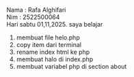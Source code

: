 Nama : Rafa Alghifari <br>
Nim : 2522500064 <br>
Hari sabtu 01,11,2025. saya belajar <ol>
<li> membuat file helo.php </li>
<li> copy item dari terminal </li>
<li> rename index html ke php </li>
<li> membuat halo di index.php </li> 
<li> membuat variabel php di section about </li> 
<ol>